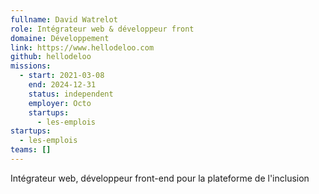 ```yaml
---
fullname: David Watrelot
role: Intégrateur web & développeur front
domaine: Développement
link: https://www.hellodeloo.com
github: hellodeloo
missions:
  - start: 2021-03-08
    end: 2024-12-31
    status: independent
    employer: Octo
    startups:
      - les-emplois
startups:
  - les-emplois
teams: []
---
```

Intégrateur web, développeur front-end pour la plateforme de l'inclusion